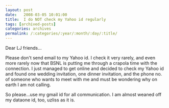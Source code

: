 ```yaml
---
layout: post
date:	2008-03-05 10:01:00
title:  I do NOT check my Yahoo id regularly
tags: [archived-posts]
categories: archives
permalink: /:categories/:year/:month/:day/:title/
---
```

Dear LJ friends...

Please don't send email to my Yahoo id. I check it very rarely, and even more rarely now that BSNL is putting me through a crapola time with the connection. I just managed to get online and decided to check my Yahoo id and found one wedding invitation, one dinner invitation, and the phone no. of someone who wants to meet with me and must be wondering why on earth I am not calling.

So please...use my gmail id for all communication. I am almost weaned off my dataone id, too, uzliss as it is.
